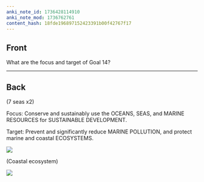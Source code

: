 ```yaml
---
anki_note_id: 1736428114910
anki_note_mod: 1736762761
content_hash: 18fde196897152423391b00f42767f17
---
```


## Front

What are the focus and target of Goal 14?

<hr/>

## Back

(7 seas x2)

Focus: Conserve and sustainably use the OCEANS, SEAS, and MARINE RESOURCES for SUSTAINABLE DEVELOPMENT.  
  
Target: Prevent and significantly reduce MARINE POLLUTION, and protect marine and coastal ECOSYSTEMS.  
  
![](paste-bb7049a463a0a2d966b2f8ca3d0e1723ff8ee206.jpg)

(Coastal ecosystem)

![](paste-d5c2c2f1e143c70b484ab6cb19cb6362ec449438.jpg)